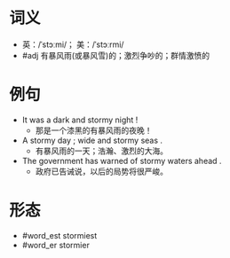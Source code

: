 # 词义
- 英：/ˈstɔːmi/； 美：/ˈstɔːrmi/
- #adj 有暴风雨(或暴风雪)的；激烈争吵的；群情激愤的
# 例句
- It was a dark and stormy night !
	- 那是一个漆黑的有暴风雨的夜晚！
- A stormy day ; wide and stormy seas .
	- 有暴风雨的一天；浩瀚、激烈的大海。
- The government has warned of stormy waters ahead .
	- 政府已告诫说，以后的局势将很严峻。
# 形态
- #word_est stormiest
- #word_er stormier

